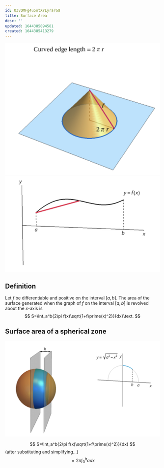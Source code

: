 ```yaml
---
id: O3vQMFg4u5otXYLyrarGQ
title: Surface Area
desc: ''
updated: 1644385894581
created: 1644385413279
---
```


![](/assets/images/2022-02-08-22-43-35.png)
![](/assets/images/2022-02-08-22-43-52.png)

## Definition
Let $f$ be differentiable and positive on the interval $[a,b]$. The area of the surface generated when the graph of $f$ on the interval $[a,b]$ is revolved about the $x$-axis is
$$
S=\int_a^b{2\pi f(x)\sqrt{1+f\prime(x)^2}}{dx}\text.
$$

## Surface area of a spherical zone
![](/assets/images/2022-02-08-22-46-27.png)

$$
S=\int_a^b{2\pi f(x)\sqrt{1+f\prime(x)^2}}{dx}
$$
(after substituting and simplifying...)
$$
=2\pi\int_0^h{a}{dx}
$$